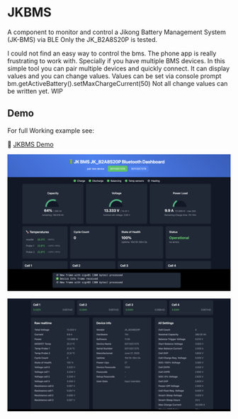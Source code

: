 # JKBMS

A component to monitor and control a Jikong Battery Management System (JK-BMS) via BLE
Only the JK_B2A8S20P is tested.

I could not find an easy way to control the bms. The phone app is really frustrating to work with. Specially if you have multiple BMS devices.
In this simple tool you can pair multiple devices and quickly connect. 
It can display values and you can change values. Values can be set via console prompt bm.getActiveBattery().setMaxChargeCurrent(50)
Not all change values can be written yet. WIP

## Demo

For full Working example see:

🔗 [JKBMS Demo](https://holoduke.github.io/JKBMS/)

![Alt text](/screen1.png?raw=true "screenshot")


![Alt text](/screen2.png?raw=true "screenshot")
